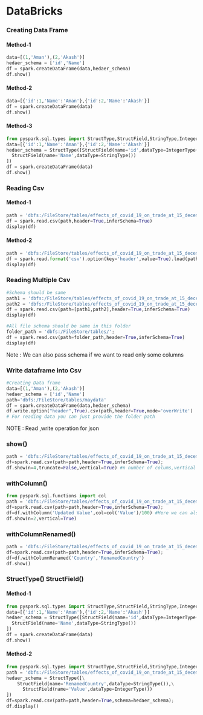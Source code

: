 # DataBricks

### Creating Data Frame

#### Method-1
``` python
data=[(1,'Aman'),(2,'Akash')]
hedaer_schema = ['id','Name']
df = spark.createDataFrame(data,hedaer_schema)
df.show()
```

#### Method-2
``` python
data=[{'id':1,'Name':'Aman'},{'id':2,'Name':'Akash'}]
df = spark.createDataFrame(data)
df.show()
```

#### Method-3
``` python
from pyspark.sql.types import StructType,StructField,StringType,IntegerType
data=[{'id':1,'Name':'Aman'},{'id':2,'Name':'Akash'}]
hedaer_schema = StructType([StructField(name='id',dataType=IntegerType()),
  StructField(name='Name',dataType=StringType())
])
df = spark.createDataFrame(data)
df.show()
```

### Reading Csv

#### Method-1
```python
path = 'dbfs:/FileStore/tables/effects_of_covid_19_on_trade_at_15_december_2021_provisional.csv';
df = spark.read.csv(path,header=True,inferSchema=True)
display(df)
```

#### Method-2
```python
path = 'dbfs:/FileStore/tables/effects_of_covid_19_on_trade_at_15_december_2021_provisional.csv';
df = spark.read.format('csv').option(key='header',value=True).load(path)
display(df)
```

### Reading Multiple Csv
```python
#Schema should be same
path1 = 'dbfs:/FileStore/tables/effects_of_covid_19_on_trade_at_15_december_2021_provisional.csv';
path2 = 'dbfs:/FileStore/tables/effects_of_covid_19_on_trade_at_15_december_2021_provisional.csv';
df = spark.read.csv(path=[path1,path2],header=True,inferSchema=True)
display(df)

#All file schema should be same in this folder
folder_path = 'dbfs:/FileStore/tables/';
df = spark.read.csv(path=folder_path,header=True,inferSchema=True)
display(df)
```
Note : We can also pass schema if we want to read only some columns

### Write dataframe into Csv
```python
#Creating Data frame
data=[(1,'Aman'),(2,'Akash')]
hedaer_schema = ['id','Name']
path='dbfs:/FileStore/tables/maydata'
df = spark.createDataFrame(data,hedaer_schema)
df.write.option("header",True).csv(path,header=True,mode='overWrite')
# For reading data you can just provide the folder path
```

NOTE : Read ,write operation for json 

### show()
```python
path = 'dbfs:/FileStore/tables/effects_of_covid_19_on_trade_at_15_december_2021_provisional.csv';
df=spark.read.csv(path=path,header=True,inferSchema=True);
df.show(n=4,truncate=False,vertical=True) #n number of colums,vertical direction of data to show
```

### withColumn()
```python
from pyspark.sql.functions import col
path = 'dbfs:/FileStore/tables/effects_of_covid_19_on_trade_at_15_december_2021_provisional.csv';
df=spark.read.csv(path=path,header=True,inferSchema=True);
df=df.withColumn('Updated Value',col=col('Value')/100) #Here we can also cast the value .cast('Integer')
df.show(n=2,vertical=True)
```

### withColumnRenamed()
```python
path = 'dbfs:/FileStore/tables/effects_of_covid_19_on_trade_at_15_december_2021_provisional.csv';
df=spark.read.csv(path=path,header=True,inferSchema=True);
df=df.withColumnRenamed('Country','RenamedCountry')
df.show()
```
### StructType() StructField()
#### Method-1
``` python
from pyspark.sql.types import StructType,StructField,StringType,IntegerType
data=[{'id':1,'Name':'Aman'},{'id':2,'Name':'Akash'}]
hedaer_schema = StructType([StructField(name='id',dataType=IntegerType()),
  StructField(name='Name',dataType=StringType())
])
df = spark.createDataFrame(data)
df.show()
```
#### Method-2
```python
from pyspark.sql.types import StructType,StructField,StringType,IntegerType
path = 'dbfs:/FileStore/tables/effects_of_covid_19_on_trade_at_15_december_2021_provisional.csv';
hedaer_schema = StructType([\
    StructField(name='RenamedCountry',dataType=StringType()),\
      StructField(name='Value',dataType=IntegerType())
])
df=spark.read.csv(path=path,header=True,schema=hedaer_schema);
df.display()
```
